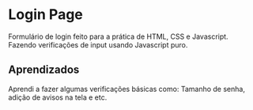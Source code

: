 
# Login Page

Formulário de login feito para a prática de HTML, CSS e Javascript. Fazendo verificações de input usando Javascript puro.


## Aprendizados

Aprendi a fazer algumas verificações básicas como: Tamanho de senha, adição de avisos na tela e etc.
